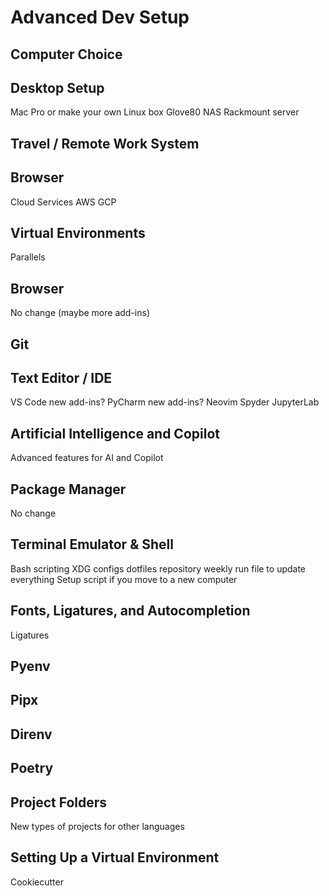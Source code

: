 # Advanced Dev Setup

## Computer Choice



## Desktop Setup
Mac Pro or make your own Linux box
Glove80
NAS
Rackmount server


## Travel / Remote Work System


## Browser
Cloud Services
AWS
GCP

## Virtual Environments
Parallels

## Browser
No change (maybe more add-ins)

## Git

## Text Editor / IDE
VS Code new add-ins?
PyCharm new add-ins?
Neovim
Spyder
JupyterLab


## Artificial Intelligence and Copilot
Advanced features for AI and Copilot


## Package Manager
No change

## Terminal Emulator & Shell
Bash scripting
XDG configs
dotfiles repository
weekly run file to update everything
Setup script if you move to a new computer

## Fonts, Ligatures, and Autocompletion
Ligatures

## Pyenv

## Pipx

## Direnv

## Poetry

## Project Folders
New types of projects for other languages


## Setting Up a Virtual Environment
Cookiecutter
